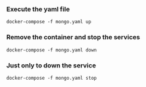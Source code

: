 ### Execute the yaml file

```shell
docker-compose -f mongo.yaml up
```

### Remove the container and stop the services

```shell
docker-compose -f mongo.yaml down
```

### Just only to down the service

```shell
docker-compose -f mongo.yaml stop
```